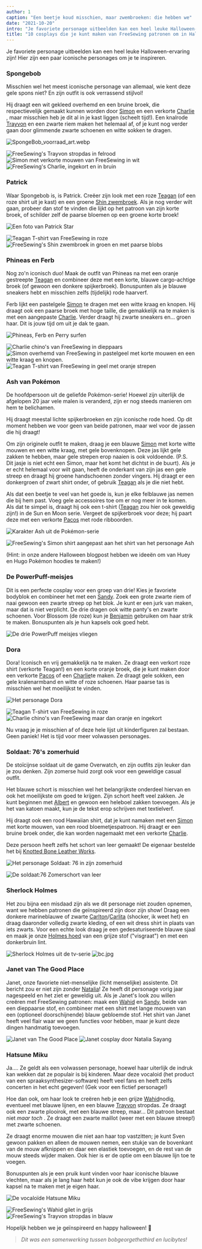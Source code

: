 ```yaml
---
author: 1
caption: "Een beetje koud misschien, maar zwembroeken: die hebben we"
date: "2021-10-20"
intro: "Je favoriete personage uitbeelden kan een heel leuke Halloween-ervaring zijn! Hier zijn een paar iconische personages om je te inspireren."
title: "10 cosplays die je kunt maken van FreeSewing patronen om in Halloween stemming te komen"
---
```


Je favoriete personage uitbeelden kan een heel leuke Halloween-ervaring zijn! Hier zijn een paar iconische personages om je te inspireren.

### Spongebob
Misschien wel het meest iconische personage van allemaal, wie kent deze gele spons niet? En zijn outfit is ook verrassend stijlvol!

Hij draagt een wit gekleed overhemd en een bruine broek, die respectievelijk gemaakt kunnen worden door [Simon](/designs/simon/) en een verkorte [Charlie](/designs/charlie/) , maar misschien heb je dit al in je kast liggen (scheelt tijd!). Een knalrode [Trayvon](/designs/trayvon/) en een zwarte riem maken het helemaal af, of je kunt nog verder gaan door glimmende zwarte schoenen en witte sokken te dragen.

![SpongeBob_voorraad_art.webp](https://posts.freesewing.org/uploads/Sponge_Bob_stock_art_ada2f4fd18.webp)

![FreeSewing's Trayvon stropdas in felrood](https://posts.freesewing.org/uploads/medium_spongebob_trayvon_e9729ec7ef.png) ![Simon met verkorte mouwen van FreeSewing in wit](https://posts.freesewing.org/uploads/medium_spongebob_simon_2327811c53.png) ![FreeSewing's Charlie, ingekort en in bruin](https://posts.freesewing.org/uploads/spongebob_charlie_fd09ebd233.png)


### Patrick
Waar Spongebob is, is Patrick. Creëer zijn look met een roze [Teagan](/designs/teagan/) (of een roze shirt uit je kast) en een groene [Shin zwembroek](/designs/shin/). Als je nog verder wilt gaan, probeer dan stof te vinden die lijkt op het patroon van zijn korte broek, of schilder zelf de paarse bloemen op een groene korte broek!

![Een foto van Patrick Star](https://posts.freesewing.org/uploads/large_patrick_star_f206a40931.webp)

![Teagan T-shirt van FreeSewing in roze](https://posts.freesewing.org/uploads/medium_patrick_teagan_d32ebc17a2.png) ![FreeSewing's Shin zwembroek in groen en met paarse blobs](https://posts.freesewing.org/uploads/small_patrick_shin_42e16e2342.png)


### Phineas en Ferb
Nog zo'n iconisch duo! Maak de outfit van Phineas na met een oranje gestreepte [Teagan](/designs/teagan/) en combineer deze met een korte, blauwe cargo-achtige broek (of gewoon een donkere spijkerbroek). Bonuspunten als je blauwe sneakers hebt en misschien zelfs (tijdelijk) rode haarverf.

Ferb lijkt een pastelgele [Simon](/designs/simon/) te dragen met een witte kraag en knopen. Hij draagt ook een paarse broek met hoge taille, die gemakkelijk na te maken is met een aangepaste [Charlie](/designs/charlie/). Verder draagt hij zwarte sneakers en... groen haar. Dit is jouw tijd om uit je dak te gaan.

![Phineas, Ferb en Perry surfen](https://posts.freesewing.org/uploads/phineas_ferb_45e5afda28.webp)

![Charlie chino's van FreeSewing in dieppaars](https://posts.freesewing.org/uploads/medium_ferb_charlie_51ced3ff7e.png) ![Simon overhemd van FreeSewing in pastelgeel met korte mouwen en een witte kraag en knopen.](https://posts.freesewing.org/uploads/medium_ferb_simon_d87b96bc1d.png) ![Teagan T-shirt van FreeSewing in geel met oranje strepen](https://posts.freesewing.org/uploads/medium_phineas_teagan_62d98938ee.png)


### Ash van Pokémon
De hoofdpersoon uit de geliefde Pokémon-serie! Hoewel zijn uiterlijk de afgelopen 20 jaar vele malen is veranderd, zijn er nog steeds manieren om hem te belichamen.

Hij draagt meestal lichte spijkerbroeken en zijn iconische rode hoed. Op dit moment hebben we voor geen van beide patronen, maar wel voor de jassen die hij draagt!

Om zijn originele outfit te maken, draag je een blauwe [Simon](/designs/simon/) met korte witte mouwen en een witte kraag, met gele bovenknopen. Deze jas lijkt gele zakken te hebben, maar gele strepen erop naaien is ook voldoende. (P.S. Dit jasje is niet echt een Simon, maar het komt het dichtst in de buurt). Als je er echt helemaal voor wilt gaan, heeft de onderkant van zijn jas een gele streep en draagt hij groene handschoenen zonder vingers. Hij draagt er een donkergroen of zwart shirt onder, of gebruik [Teagan](/designs/teagan/) als je die niet hebt.

Als dat een beetje te veel van het goede is, kun je elke felblauwe jas nemen die bij hem past. Voeg gele accessoires toe om er nog meer in te komen. Als dat te simpel is, draagt hij ook een t-shirt ([Teagan](/designs/teagan/) zou hier ook geweldig zijn!) in de Sun en Moon serie. Vergeet de spijkerbroek voor deze; hij paart deze met een verkorte [Pacos](/designs/paco/) met rode ribboorden.

![Karakter Ash uit de Pokémon-serie](https://posts.freesewing.org/uploads/medium_ash_8f9cbfb8f2.jpg)

![FreeSewing's Simon shirt aangepast aan het shirt van het personage Ash](https://posts.freesewing.org/uploads/medium_ash_simon_74ef670561.png)

(Hint: in onze andere Halloween blogpost hebben we ideeën om van Huey en Hugo Pokémon hoodies te maken!)


### De PowerPuff-meisjes
Dit is een perfecte cosplay voor een groep van drie! Kies je favoriete bodyblok en combineer het met een [Sandy](/designs/sandy/). Zoek een grote zwarte riem of naai gewoon een zwarte streep op het blok. Je kunt er een jurk van maken, maar dat is niet verplicht. De drie dragen ook witte panty's en zwarte schoenen. Voor Blossom (de roze) kun je [Benjamin](/designs/benjamin/) gebruiken om haar strik te maken. Bonuspunten als je hun kapsels ook goed hebt.

![De drie PowerPuff meisjes vliegen](https://posts.freesewing.org/uploads/powerpuff_girls_3231f9ec09.webp)

### Dora
Dora! Iconisch en vrij gemakkelijk na te maken. Ze draagt een verkort roze shirt (verkorte Teagan!) en een korte oranje broek, die je kunt maken door een verkorte [Pacos](/designs/pacos/) of een [Charlie](/designs/charlie/)te maken. Ze draagt gele sokken, een gele kralenarmband en witte of roze schoenen. Haar paarse tas is misschien wel het moeilijkst te vinden.

![Het personage Dora](https://posts.freesewing.org/uploads/medium_Dora_0eeb97b52f.webp)

![Teagan T-shirt van FreeSewing in roze](https://posts.freesewing.org/uploads/medium_dora_teagan_e6e26c630c.png) ![Charlie chino's van FreeSewing maar dan oranje en ingekort](https://posts.freesewing.org/uploads/dora_charlie_6241e9dd2b.png)

Nu vraag je je misschien af of deze hele lijst uit kinderfiguren zal bestaan. Geen paniek! Het is tijd voor meer volwassen personages.

### Soldaat: 76's zomerhuid
De stoïcijnse soldaat uit de game Overwatch, en zijn outfits zijn leuker dan je zou denken. Zijn zomerse huid zorgt ook voor een geweldige casual outfit.

Het blauwe schort is misschien wel het belangrijkste onderdeel hiervan en ook het moeilijkste om goed te krijgen. Zijn schort heeft veel zakken. Je kunt beginnen met [Albert](/designs/albert/) en gewoon een heleboel zakken toevoegen. Als je het van katoen maakt, kun je de tekst erop schrijven met textielverf.

Hij draagt ook een rood Hawaiian shirt, dat je kunt namaken met een [Simon](/designs/simon/) met korte mouwen, van een rood bloemetjespatroon. Hij draagt er een bruine broek onder, die kan worden nagemaakt met een verkorte [Charlie](/designs/charlie/).

Deze persoon heeft zelfs het schort van leer gemaakt! De eigenaar bestelde het bij [Knotted Bone Leather Works](https://www.knottedboneleatherworks.com/).

![Het personage Soldaat: 76 in zijn zomerhuid](https://posts.freesewing.org/uploads/medium_soldier76summer_7a8260726d.jpg)

![De soldaat:76 Zomerschort van leer](https://posts.freesewing.org/uploads/small_soldier76cosplay_06df3b891c.webp)


### Sherlock Holmes
Het zou bijna een misdaad zijn als we dit personage niet zouden opnemen, want we hebben patronen die geïnspireerd zijn door zijn show! Draag een donkere marineblauwe of zwarte [Carlton](/designs/carlton/)/[Carlita](/designs/carlita/) (shocker, ik weet het) en draag daaronder volledig zwarte kleding, of een wit dress shirt in plaats van iets zwarts. Voor een echte look draag je een gedesaturiseerde blauwe sjaal en maak je onze [Holmes hoed](/designs/holmes/) van een grijze stof ("visgraat") en met een donkerbruin lint.

![Sherlock Holmes uit de tv-serie](https://posts.freesewing.org/uploads/medium_sherlock_holmes_hat_de80125cd1.webp) ![bc.jpg](https://posts.freesewing.org/uploads/medium_bc_f20e01a16d.jpg)


### Janet van The Good Place
Janet, onze favoriete niet-menselijke (licht menselijke) assistente. Dit bericht zou er niet zijn zonder [Natalia](https://freesewing.org/makers/nataliasayang/)! Ze heeft dit personage vorig jaar nagespeeld en het ziet er geweldig uit. Als je Janet's look zou willen creëren met FreeSewing patronen: maak een [Wahid](/designs/wahid/) en [Sandy](/designs/sandy/), beide van een dieppaarse stof, en combineer met een shirt met lange mouwen van een (optioneel doorschijnende) blauw gebloemde stof. Het shirt van Janet heeft veel flair waar we geen functies voor hebben, maar je kunt deze dingen handmatig toevoegen.

![Janet van The Good Place](https://posts.freesewing.org/uploads/medium_janet_7985d4b2af.jpg) ![Janet cosplay door Natalia Sayang](https://posts.freesewing.org/uploads/medium_janet_costume_2114092e9a.jpg)


### Hatsune Miku
Ja.... Ze geldt als een volwassen personage, hoewel haar uiterlijk de indruk kan wekken dat ze populair is bij kinderen. Maar deze vocaloid (het product van een spraaksynthesizer-software) heeft veel fans en heeft zelfs concerten in het echt gegeven! (Gek voor een fictief personage!)

Hoe dan ook, om haar look te creëren heb je een grijze [Wahid](/designs/wahid/)nodig, eventueel met blauwe lijnen, en een blauwe [Trayvon](/designs/trayvon/) stropdas. Ze draagt ook een zwarte plooirok, met een blauwe streep, maar... Dit patroon bestaat niet *maar toch* . Ze draagt een zwarte maillot (weer met een blauwe streep!) met zwarte schoenen.

Ze draagt enorme mouwen die niet aan haar top vastzitten; je kunt Sven gewoon pakken en alleen de mouwen nemen, een stukje van de bovenkant van de mouw afknippen en daar een elastiek toevoegen, en de rest van de mouw steeds wijder maken. Ook hier is er de optie om een blauwe lijn toe te voegen.

Bonuspunten als je een pruik kunt vinden voor haar iconische blauwe vlechten, maar als je lang haar hebt kun je ook de vibe krijgen door haar kapsel na te maken met je eigen haar.

![De vocaloïde Hatsune Miku](https://posts.freesewing.org/uploads/medium_hatsune_miku_43ccad726b.jpg)

![FreeSewing's Wahid gilet in grijs](https://posts.freesewing.org/uploads/medium_miku_wahid_2dce7835cc.png) ![FreeSewing's Trayvon stropdas in blauw](https://posts.freesewing.org/uploads/medium_miku_trayvon_a204b6499f.png)


Hopelijk hebben we je geïnspireerd en happy halloween! 🎃

> *Dit was een samenwerking tussen bobgeorgethethird en lucibytes!*
